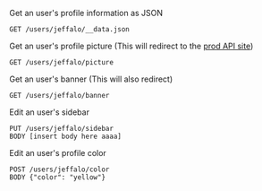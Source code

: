 Get an user's profile information as JSON
```
GET /users/jeffalo/__data.json
```

Get an user's profile picture (This will redirect to the [prod API site](https://api.wasteof.money))
```
GET /users/jeffalo/picture
```

Get an user's banner (This will also redirect)
```
GET /users/jeffalo/banner
```

Edit an user's sidebar
```
PUT /users/jeffalo/sidebar
BODY [insert body here aaaa]
```

Edit an user's profile color
```
POST /users/jeffalo/color
BODY {"color": "yellow"}
```
